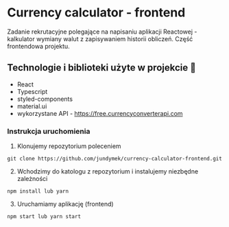 # Currency calculator - frontend

Zadanie rekrutacyjne polegające na napisaniu aplikacji Reactowej - kalkulator wymiany walut z zapisywaniem historii obliczeń. Część frontendowa projektu.

## Technologie i biblioteki użyte w projekcie 🚀

- React
- Typescript
- styled-components
- material.ui
- wykorzystane API - https://free.currencyconverterapi.com

### Instrukcja uruchomienia

1. Klonujemy repozytorium poleceniem

```
git clone https://github.com/jundymek/currency-calculator-frontend.git
```

2. Wchodzimy do katologu z repozytorium i instalujemy niezbędne zależności

```
npm install lub yarn
```

3. Uruchamiamy aplikację (frontend)

```
npm start lub yarn start
```
